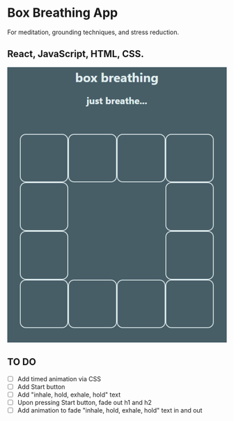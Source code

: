 # Box Breathing App
For meditation, grounding techniques, and stress reduction.
## React, JavaScript, HTML, CSS.
![Box Breathing screen, in progress](readme-in-prog.png)

## TO DO
- [ ] Add timed animation via CSS
- [ ]  Add Start button
- [ ]  Add "inhale, hold, exhale, hold" text
- [ ]  Upon pressing Start button, fade out h1 and h2
- [ ]  Add animation to fade "inhale, hold, exhale, hold" text in and out
